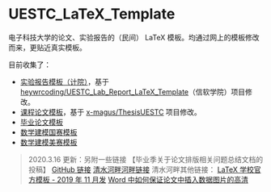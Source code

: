 # UESTC_LaTeX_Template

电子科技大学的论文、实验报告的（民间） LaTeX 模板。均通过网上的模板修改而来，更贴近真实模板。

目前收集了：

* [实验报告模板（计院）](https://github.com/lyh543/UESTC_LaTeX_Template/tree/master/Lab_Report)，基于 [heywrcoding/UESTC_Lab_Report_LaTeX_Template](https://github.com/heywrcoding/UESTC_Lab_Report_LaTeX_Template/)（信软学院）项目修改。
* [课程论文模板](https://github.com/lyh543/UESTC_LaTeX_Template/tree/master/Course_Thesis)，基于 [x-magus/ThesisUESTC](https://github.com/x-magus/ThesisUESTC) 项目修改。 
* [毕业论文模板](https://github.com/shifujun/UESTCthesis)
* [数学建模国赛模板](https://github.com/latexstudio/CUMCMThesis)
* [数学建模美赛模板](https://github.com/latexstudio-org/mcmthesis)

> 2020.3.16 更新：另附一些链接
> 【毕业季关于论文排版相关问题总结文档的投稿】
> [GitHub 链接](https://github.com/CuiaCuiSha/UseWordInThesis)
> [清水河畔河畔链接](http://bbs.uestc.edu.cn/forum.php?mod=viewthread&tid=1762158)
> 清水河畔其他链接：
> [LaTeX 学校官方模板 - 2019 年 11 月发](http://bbs.uestc.edu.cn/forum.php?mod=viewthread&tid=1786231)
> [Word 中如何保证论文中插入数据图片的高清](http://bbs.uestc.edu.cn/forum.php?mod=viewthread&tid=1791554)